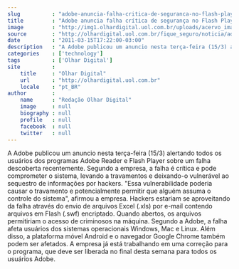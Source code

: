 ```yaml
---
slug          : "adobe-anuncia-falha-critica-de-seguranca-no-flash-player"
title         : "Adobe anuncia falha crítica de segurança no Flash Player"
image         : "http://img1.olhardigital.uol.com.br/uploads/acervo_imagens/2010/11/20101109201204_660_420.jpg"
source        : "http://olhardigital.uol.com.br/fique_seguro/noticia/adobe_anuncia_falha_critica_de_seguranca_no_flash_player/16881"
date          : "2011-03-15T17:22:00-03:00"
description   : "A Adobe publicou um anuncio nesta terça-feira (15/3) alertando todos os usuários dos programas Adobe Reader e Flash Player sobre um falha descoberta recentemente. Segundo a empresa, a falha é crítica e pode comprometer o sistema, levando a travamentos e deixando-o vulnerável ao sequestro de informações por hackers. 'Essa vulnerabilidade poderia causar o travamento e potencialmente permitir que alguém assuma o controle do sistema', afirmou a empresa. Hackers estariam se aproveitando da falha através do envio de arquivos Excel (.xls) por e-mail contendo arquivos em Flash (.swf) encriptado. Quando abertos, os arquivos permitiriam o acesso de criminosos na máquina. Segundo a Adobe, a falha afeta usuários dos sistemas operacionais Windows, Mac e Linux. Além disso, a plataforma móvel Android e o navegador Google Chrome também podem ser afetados. A empresa já está trabalhando em uma correção para o programa, que deve ser liberada no final desta semana para todos os usuários Adobe."
categories    : ['technology']
tags          : ['Olhar Digital']
site          :
    title     : "Olhar Digital"
    url       : "http://olhardigital.uol.com.br"
    locale    : "pt_BR"
author        :
    name      : "Redação Olhar Digital"
    image     : null
    biography : null
    profile   : null
    facebook  : null
    twitter   : null
---
```


A Adobe publicou um anuncio nesta terça-feira (15/3) alertando todos os usuários dos programas Adobe Reader e Flash Player sobre um falha descoberta recentemente. Segundo a empresa, a falha é crítica e pode comprometer o sistema, levando a travamentos e deixando-o vulnerável ao sequestro de informações por hackers. "Essa vulnerabilidade poderia causar o travamento e potencialmente permitir que alguém assuma o controle do sistema", afirmou a empresa. Hackers estariam se aproveitando da falha através do envio de arquivos Excel (.xls) por e-mail contendo arquivos em Flash (.swf) encriptado. Quando abertos, os arquivos permitiriam o acesso de criminosos na máquina. Segundo a Adobe, a falha afeta usuários dos sistemas operacionais Windows, Mac e Linux. Além disso, a plataforma móvel Android e o navegador Google Chrome também podem ser afetados. A empresa já está trabalhando em uma correção para o programa, que deve ser liberada no final desta semana para todos os usuários Adobe.
